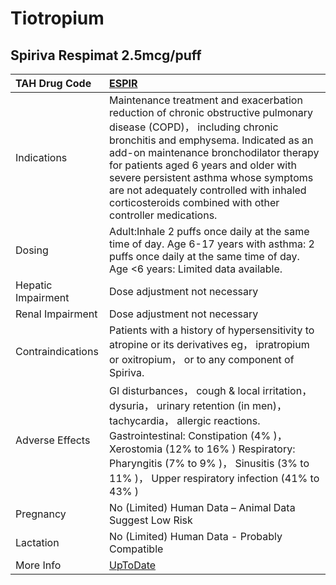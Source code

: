 # Tiotropium

## Spiriva Respimat 2.5mcg/puff

| TAH Drug Code      | [ESPIR](https://www.tahsda.org.tw/drugs/hissearch.php?drug_code=ESPIR)                                                                                                                                                                                                                                                                                                                           |
|:-------------------|:-------------------------------------------------------------------------------------------------------------------------------------------------------------------------------------------------------------------------------------------------------------------------------------------------------------------------------------------------------------------------------------------------|
| Indications        | Maintenance treatment and exacerbation reduction of chronic obstructive pulmonary disease (COPD)， including chronic bronchitis and emphysema. Indicated as an add-on maintenance bronchodilator therapy for patients aged 6 years and older with severe persistent asthma whose symptoms are not adequately controlled with inhaled corticosteroids combined with other controller medications. |
| Dosing             | Adult:Inhale 2 puffs once daily at the same time of day. Age 6-17 years with asthma: 2 puffs once daily at the same time of day. Age <6 years: Limited data available.                                                                                                                                                                                                                           |
| Hepatic Impairment | Dose adjustment not necessary                                                                                                                                                                                                                                                                                                                                                                    |
| Renal Impairment   | Dose adjustment not necessary                                                                                                                                                                                                                                                                                                                                                                    |
| Contraindications  | Patients with a history of hypersensitivity to atropine or its derivatives eg， ipratropium or oxitropium， or to any component of Spiriva.                                                                                                                                                                                                                                                      |
| Adverse Effects    | GI disturbances， cough & local irritation， dysuria， urinary retention (in men)， tachycardia， allergic reactions. Gastrointestinal: Constipation (4% )， Xerostomia (12% to 16% ) Respiratory: Pharyngitis (7% to 9% )， Sinusitis (3% to 11% )， Upper respiratory infection (41% to 43% )                                                                                                  |
| Pregnancy          | No (Limited) Human Data – Animal Data Suggest Low Risk                                                                                                                                                                                                                                                                                                                                           |
| Lactation          | No (Limited) Human Data - Probably Compatible                                                                                                                                                                                                                                                                                                                                                    |
| More Info          | [UpToDate](https://www.uptodate.com/contents/tiotropium-drug-information)                                                                                                                                                                                                                                                                                                                        |

